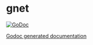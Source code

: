 gnet
====

[![GoDoc](http://godoc.org/github.com//dollarydooslab/gnet?status.png)](http://godoc.org/github.com/dollarydooslab/gnet)

[Godoc generated documentation](https://godoc.org/github.com/dollarydooslab/gnet)

